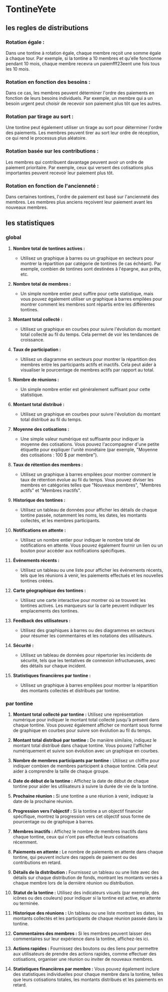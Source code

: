 # TontineYete

## les regles de distributions

### Rotation égale :
 Dans une tontine à rotation égale, chaque membre reçoit une somme égale à chaque tour. Par exemple, si la tontine a 10 membres et qu'elle fonctionne pendant 10 mois, chaque membre recevra un paiemfff23eent une fois tous les 10 mois.

### Rotation en fonction des besoins :
 Dans ce cas, les membres peuvent déterminer l'ordre des paiements en fonction de leurs besoins individuels. Par exemple, un membre qui a un besoin urgent peut choisir de recevoir son paiement plus tôt que les autres.

### Rotation par tirage au sort :
 Une tontine peut également utiliser un tirage au sort pour déterminer l'ordre des paiements. Les membres peuvent tirer au sort leur ordre de réception, ce qui rend le processus plus aléatoire.

### Rotation basée sur les contributions :
 Les membres qui contribuent davantage peuvent avoir un ordre de paiement prioritaire. Par exemple, ceux qui versent des cotisations plus importantes peuvent recevoir leur paiement plus tôt.

### Rotation en fonction de l'ancienneté :
 Dans certaines tontines, l'ordre de paiement est basé sur l'ancienneté des membres. Les membres plus anciens reçoivent leur paiement avant les nouveaux membres.


## les statistiques 
### global
1. **Nombre total de tontines actives :**
   - Utilisez un graphique à barres ou un graphique en secteurs pour montrer la répartition par catégorie de tontines (le cas échéant). Par exemple, combien de tontines sont destinées à l'épargne, aux prêts, etc.

2. **Nombre total de membres :**
   - Un simple nombre entier peut suffire pour cette statistique, mais vous pouvez également utiliser un graphique à barres empilées pour montrer comment les membres sont répartis entre les différentes tontines.

3. **Montant total collecté :**
   - Utilisez un graphique en courbes pour suivre l'évolution du montant total collecté au fil du temps. Cela permet de voir les tendances de croissance.

4. **Taux de participation :**
   - Utilisez un diagramme en secteurs pour montrer la répartition des membres entre les participants actifs et inactifs. Cela peut aider à visualiser le pourcentage de membres actifs par rapport au total.

5. **Nombre de réunions :**
   - Un simple nombre entier est généralement suffisant pour cette statistique.

6. **Montant total distribué :**
   - Utilisez un graphique en courbes pour suivre l'évolution du montant total distribué au fil du temps.

7. **Moyenne des cotisations :**
   - Une simple valeur numérique est suffisante pour indiquer la moyenne des cotisations. Vous pouvez l'accompagner d'une petite étiquette pour expliquer l'unité monétaire (par exemple, "Moyenne des cotisations : 100 $ par membre").

8. **Taux de rétention des membres :**
   - Utilisez un graphique à barres empilées pour montrer comment le taux de rétention évolue au fil du temps. Vous pouvez diviser les membres en catégories telles que "Nouveaux membres", "Membres actifs" et "Membres inactifs".

9. **Historique des tontines :**
   - Utilisez un tableau de données pour afficher les détails de chaque tontine passée, notamment les noms, les dates, les montants collectés, et les membres participants.

10. **Notifications en attente :**
    - Utilisez un nombre entier pour indiquer le nombre total de notifications en attente. Vous pouvez également fournir un lien ou un bouton pour accéder aux notifications spécifiques.

11. **Événements récents :**
    - Utilisez un tableau ou une liste pour afficher les événements récents, tels que les réunions à venir, les paiements effectués et les nouvelles tontines créées.

12. **Carte géographique des tontines :**
    - Utilisez une carte interactive pour montrer où se trouvent les tontines actives. Les marqueurs sur la carte peuvent indiquer les emplacements des tontines.

13. **Feedback des utilisateurs :**
    - Utilisez des graphiques à barres ou des diagrammes en secteurs pour résumer les commentaires et les notations des utilisateurs.

14. **Sécurité :**
    - Utilisez un tableau de données pour répertorier les incidents de sécurité, tels que les tentatives de connexion infructueuses, avec des détails sur chaque incident.

15. **Statistiques financières par tontine :**
    - Utilisez un graphique à barres empilées pour montrer la répartition des montants collectés et distribués par tontine.

### par tontine


1. **Montant total collecté par tontine :** Utilisez une représentation numérique pour indiquer le montant total collecté jusqu'à présent dans chaque tontine. Vous pouvez également afficher ce montant sous forme de graphique en courbes pour suivre son évolution au fil du temps.

2. **Montant total distribué par tontine :** De manière similaire, indiquez le montant total distribué dans chaque tontine. Vous pouvez l'afficher numériquement et suivre son évolution avec un graphique en courbes.

3. **Nombre de membres participants par tontine :** Utilisez un chiffre pour indiquer combien de membres participent à chaque tontine. Cela peut aider à comprendre la taille de chaque groupe.

4. **Date de début de la tontine :** Affichez la date de début de chaque tontine pour aider les utilisateurs à suivre la durée de vie de la tontine.

5. **Prochaine réunion :** Si une tontine a une réunion à venir, indiquez la date de la prochaine réunion.

6. **Progression vers l'objectif :** Si la tontine a un objectif financier spécifique, montrez la progression vers cet objectif sous forme de pourcentage ou de graphique à barres.

7. **Membres inactifs :** Affichez le nombre de membres inactifs dans chaque tontine, ceux qui n'ont pas effectué leurs cotisations récemment.

8. **Paiements en attente :** Le nombre de paiements en attente dans chaque tontine, qui peuvent inclure des rappels de paiement ou des contributions en retard.

9. **Détails de la distribution :** Fournissez un tableau ou une liste avec des détails sur chaque distribution de fonds, montrant les montants versés à chaque membre lors de la dernière réunion ou distribution.

10. **Statut de la tontine :** Utilisez des indicateurs visuels (par exemple, des icônes ou des couleurs) pour indiquer si la tontine est active, en attente ou terminée.

11. **Historique des réunions :** Un tableau ou une liste montrant les dates, les montants collectés et les participants de chaque réunion passée dans la tontine.

12. **Commentaires des membres :** Si les membres peuvent laisser des commentaires sur leur expérience dans la tontine, affichez-les ici.

13. **Actions rapides :** Fournissez des boutons ou des liens pour permettre aux utilisateurs de prendre des actions rapides, comme effectuer des cotisations, organiser une réunion ou inviter de nouveaux membres.

14. **Statistiques financières par membre :** Vous pouvez également inclure des statistiques individuelles pour chaque membre dans la tontine, telles que leurs cotisations totales, les montants distribués et les paiements en retard.




